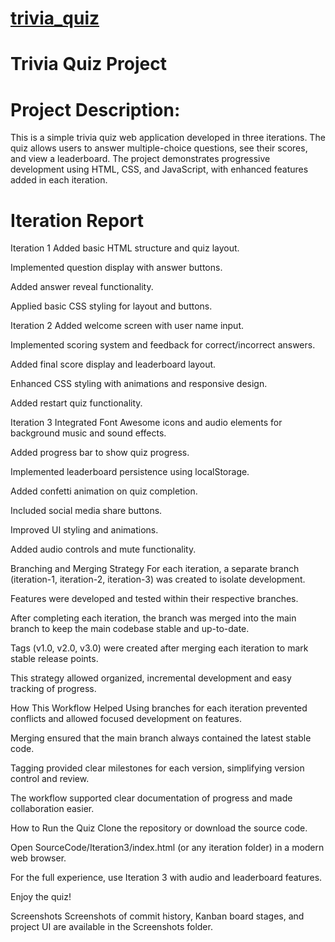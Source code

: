 # <u>trivia_quiz</u> 

# Trivia Quiz Project
# Project Description:
This is a simple trivia quiz web application developed in three iterations. The quiz allows users to answer multiple-choice questions, see their scores, and view a leaderboard. The project demonstrates progressive development using HTML, CSS, and JavaScript, with enhanced features added in each iteration.

# Iteration Report
Iteration 1
Added basic HTML structure and quiz layout.

Implemented question display with answer buttons.

Added answer reveal functionality.

Applied basic CSS styling for layout and buttons.

Iteration 2
Added welcome screen with user name input.

Implemented scoring system and feedback for correct/incorrect answers.

Added final score display and leaderboard layout.

Enhanced CSS styling with animations and responsive design.

Added restart quiz functionality.

Iteration 3
Integrated Font Awesome icons and audio elements for background music and sound effects.

Added progress bar to show quiz progress.

Implemented leaderboard persistence using localStorage.

Added confetti animation on quiz completion.

Included social media share buttons.

Improved UI styling and animations.

Added audio controls and mute functionality.

Branching and Merging Strategy
For each iteration, a separate branch (iteration-1, iteration-2, iteration-3) was created to isolate development.

Features were developed and tested within their respective branches.

After completing each iteration, the branch was merged into the main branch to keep the main codebase stable and up-to-date.

Tags (v1.0, v2.0, v3.0) were created after merging each iteration to mark stable release points.

This strategy allowed organized, incremental development and easy tracking of progress.

How This Workflow Helped
Using branches for each iteration prevented conflicts and allowed focused development on features.

Merging ensured that the main branch always contained the latest stable code.

Tagging provided clear milestones for each version, simplifying version control and review.

The workflow supported clear documentation of progress and made collaboration easier.

How to Run the Quiz
Clone the repository or download the source code.

Open SourceCode/Iteration3/index.html (or any iteration folder) in a modern web browser.

For the full experience, use Iteration 3 with audio and leaderboard features.

Enjoy the quiz!

Screenshots
Screenshots of commit history, Kanban board stages, and project UI are available in the Screenshots folder.
